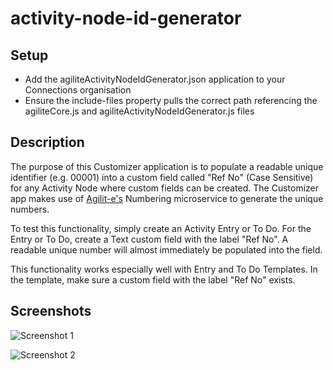# activity-node-id-generator

## Setup
- Add the agiliteActivityNodeIdGenerator.json application to your Connections organisation
- Ensure the include-files property pulls the correct path referencing the agiliteCore.js and agiliteActivityNodeIdGenerator.js files

## Description
The purpose of this Customizer application is to populate a readable unique identifier (e.g. 00001) into a custom field called "Ref No" (Case Sensitive) for any Activity Node where custom fields can be created. The Customizer app makes use of [Agilit-e's](http://agilit-e.com) Numbering microservice to generate the unique numbers.

To test this functionality, simply create an Activity Entry or To Do. For the Entry or To Do, create a Text custom field with the label "Ref No". A readable unique number will almost immediately be populated into the field.

This functionality works especially well with Entry and To Do Templates. In the template, make sure a custom field with the label "Ref No" exists. 

## Screenshots

![Screenshot 1](http://bleedingcode.com/wp-content/uploads/2017/10/agilite-activity-node-id-generator-1.jpg)

![Screenshot 2](http://bleedingcode.com/wp-content/uploads/2017/10/agilite-activity-node-id-generator-2.jpg)